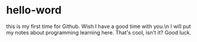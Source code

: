 # hello-word
this is my first time for Github. Wish I have a good time with you.\n
I will put my notes about programming learning here.
That's cool, isn't it?
Good luck.

